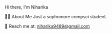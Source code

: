 Hi there, I'm Niharika

 

👨‍💻 About Me
Just a sophomore compsci student.


📨 Reach me at: niharika9489@gmail.com

